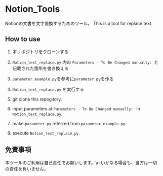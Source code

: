 # Notion_Tools
Notionの文書を文字置換するためのツール。
This is a tool for replace text. 

## How to use
1. 本リポジトリをクローンする
2. `Notion_text_replace.py` 内の `Parameters - To Be Changed manually: `と記載された箇所を書き換える
3. `parameter.example.py`を参考に`parameter.py`を作る
4. `Notion_text_replace.py` を実行する

1. git clone this repogitory.
2. input parameters at `Parameters - To Be Changed manually: ` in `Notion_text_replace.py`.
3. make `parameter.py` referred from `parameter.example.py`.
4. execute `Notion_text_replace.py`.

## 免責事項
本ツールのご利用は自己責任でお願いします。\n
いかなる場合も、当方は一切の責任を負いません。
